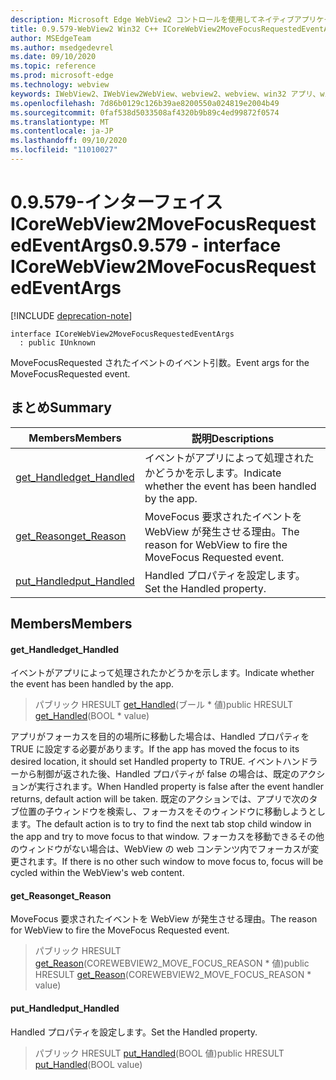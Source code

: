 ```yaml
---
description: Microsoft Edge WebView2 コントロールを使用してネイティブアプリケーションに web 技術 (HTML、CSS、JavaScript) を埋め込む
title: 0.9.579-WebView2 Win32 C++ ICoreWebView2MoveFocusRequestedEventArgs
author: MSEdgeTeam
ms.author: msedgedevrel
ms.date: 09/10/2020
ms.topic: reference
ms.prod: microsoft-edge
ms.technology: webview
keywords: IWebView2、IWebView2WebView、webview2、webview、win32 アプリ、win32、edge、ICoreWebView2、ICoreWebView2Controller、browser control、edge html、ICoreWebView2MoveFocusRequestedEventArgs
ms.openlocfilehash: 7d86b0129c126b39ae8200550a024819e2004b49
ms.sourcegitcommit: 0faf538d5033508af4320b9b89c4ed99872f0574
ms.translationtype: MT
ms.contentlocale: ja-JP
ms.lasthandoff: 09/10/2020
ms.locfileid: "11010027"
---
```

# <span data-ttu-id="22078-104">0.9.579-インターフェイス ICoreWebView2MoveFocusRequestedEventArgs</span><span class="sxs-lookup"><span data-stu-id="22078-104">0.9.579 - interface ICoreWebView2MoveFocusRequestedEventArgs</span></span> 

[!INCLUDE [deprecation-note](../../includes/deprecation-note.md)]

```
interface ICoreWebView2MoveFocusRequestedEventArgs
  : public IUnknown
```

<span data-ttu-id="22078-105">MoveFocusRequested されたイベントのイベント引数。</span><span class="sxs-lookup"><span data-stu-id="22078-105">Event args for the MoveFocusRequested event.</span></span>

## <span data-ttu-id="22078-106">まとめ</span><span class="sxs-lookup"><span data-stu-id="22078-106">Summary</span></span>

 <span data-ttu-id="22078-107">Members</span><span class="sxs-lookup"><span data-stu-id="22078-107">Members</span></span>                        | <span data-ttu-id="22078-108">説明</span><span class="sxs-lookup"><span data-stu-id="22078-108">Descriptions</span></span>
--------------------------------|---------------------------------------------
[<span data-ttu-id="22078-109">get_Handled</span><span class="sxs-lookup"><span data-stu-id="22078-109">get_Handled</span></span>](#get_handled) | <span data-ttu-id="22078-110">イベントがアプリによって処理されたかどうかを示します。</span><span class="sxs-lookup"><span data-stu-id="22078-110">Indicate whether the event has been handled by the app.</span></span>
[<span data-ttu-id="22078-111">get_Reason</span><span class="sxs-lookup"><span data-stu-id="22078-111">get_Reason</span></span>](#get_reason) | <span data-ttu-id="22078-112">MoveFocus 要求されたイベントを WebView が発生させる理由。</span><span class="sxs-lookup"><span data-stu-id="22078-112">The reason for WebView to fire the MoveFocus Requested event.</span></span>
[<span data-ttu-id="22078-113">put_Handled</span><span class="sxs-lookup"><span data-stu-id="22078-113">put_Handled</span></span>](#put_handled) | <span data-ttu-id="22078-114">Handled プロパティを設定します。</span><span class="sxs-lookup"><span data-stu-id="22078-114">Set the Handled property.</span></span>

## <span data-ttu-id="22078-115">Members</span><span class="sxs-lookup"><span data-stu-id="22078-115">Members</span></span>

#### <span data-ttu-id="22078-116">get_Handled</span><span class="sxs-lookup"><span data-stu-id="22078-116">get_Handled</span></span> 

<span data-ttu-id="22078-117">イベントがアプリによって処理されたかどうかを示します。</span><span class="sxs-lookup"><span data-stu-id="22078-117">Indicate whether the event has been handled by the app.</span></span>

> <span data-ttu-id="22078-118">パブリック HRESULT [get_Handled](#get_handled)(ブール \* 値)</span><span class="sxs-lookup"><span data-stu-id="22078-118">public HRESULT [get_Handled](#get_handled)(BOOL \* value)</span></span>

<span data-ttu-id="22078-119">アプリがフォーカスを目的の場所に移動した場合は、Handled プロパティを TRUE に設定する必要があります。</span><span class="sxs-lookup"><span data-stu-id="22078-119">If the app has moved the focus to its desired location, it should set Handled property to TRUE.</span></span> <span data-ttu-id="22078-120">イベントハンドラーから制御が返された後、Handled プロパティが false の場合は、既定のアクションが実行されます。</span><span class="sxs-lookup"><span data-stu-id="22078-120">When Handled property is false after the event handler returns, default action will be taken.</span></span> <span data-ttu-id="22078-121">既定のアクションでは、アプリで次のタブ位置の子ウィンドウを検索し、フォーカスをそのウィンドウに移動しようとします。</span><span class="sxs-lookup"><span data-stu-id="22078-121">The default action is to try to find the next tab stop child window in the app and try to move focus to that window.</span></span> <span data-ttu-id="22078-122">フォーカスを移動できるその他のウィンドウがない場合は、WebView の web コンテンツ内でフォーカスが変更されます。</span><span class="sxs-lookup"><span data-stu-id="22078-122">If there is no other such window to move focus to, focus will be cycled within the WebView's web content.</span></span>

#### <span data-ttu-id="22078-123">get_Reason</span><span class="sxs-lookup"><span data-stu-id="22078-123">get_Reason</span></span> 

<span data-ttu-id="22078-124">MoveFocus 要求されたイベントを WebView が発生させる理由。</span><span class="sxs-lookup"><span data-stu-id="22078-124">The reason for WebView to fire the MoveFocus Requested event.</span></span>

> <span data-ttu-id="22078-125">パブリック HRESULT [get_Reason](#get_reason)(COREWEBVIEW2_MOVE_FOCUS_REASON \* 値)</span><span class="sxs-lookup"><span data-stu-id="22078-125">public HRESULT [get_Reason](#get_reason)(COREWEBVIEW2_MOVE_FOCUS_REASON \* value)</span></span>

#### <span data-ttu-id="22078-126">put_Handled</span><span class="sxs-lookup"><span data-stu-id="22078-126">put_Handled</span></span> 

<span data-ttu-id="22078-127">Handled プロパティを設定します。</span><span class="sxs-lookup"><span data-stu-id="22078-127">Set the Handled property.</span></span>

> <span data-ttu-id="22078-128">パブリック HRESULT [put_Handled](#put_handled)(BOOL 値)</span><span class="sxs-lookup"><span data-stu-id="22078-128">public HRESULT [put_Handled](#put_handled)(BOOL value)</span></span>


